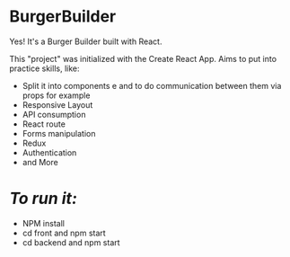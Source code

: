 # BurgerBuilder
Yes! It's a Burger Builder built with React.

This "project" was initialized with the Create React App. Aims to put into practice
skills, like:

- Split it into components e and to do communication between them via props for example
- Responsive Layout
- API consumption
- React route
- Forms manipulation
- Redux
- Authentication
- and More

# *To run it:*
- NPM install
- cd front and npm start
- cd backend and npm start
